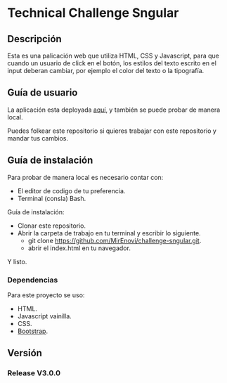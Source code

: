 
# Technical Challenge Sngular

## Descripción

Esta es una palicación web que utiliza HTML, CSS y Javascript, para que cuando un usuario de click en el botón, los estilos del texto escrito en el input deberan cambiar, por ejemplo el color del texto o la tipografía.


## Guía de usuario

La aplicación esta deployada [aquí](https://mirenovi.github.io/challenge-sngular/), y también se puede probar de manera local.

Puedes folkear este repositorio si quieres trabajar con este repositorio y mandar tus cambios.


## Guía de instalación

Para probar de manera local es necesario contar con:
- El editor de codigo de tu preferencia.
- Terminal (consla) Bash.


Guía de instalación:

- Clonar este repositorio.
- Abrir la carpeta de trabajo en tu terminal y escribir lo siguiente.
    - git clone https://github.com/MirEnovi/challenge-sngular.git.
    - abrir el index.html en tu navegador.

Y listo.

### Dependencias

Para este proyecto se uso:
- HTML.
- Javascript vainilla.
- CSS.
- [Bootstrap](https://getbootstrap.com/docs/4.1/components/buttons/).


## Versión

### Release V3.0.0

